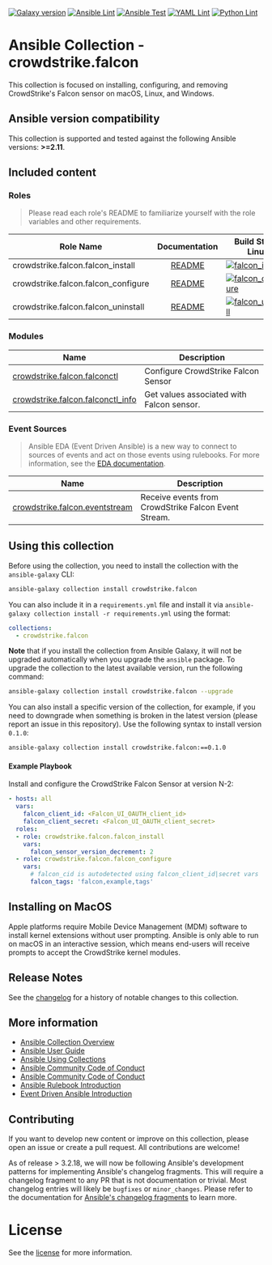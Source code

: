[![Galaxy version](https://img.shields.io/badge/dynamic/json?style=flat&label=galaxy&prefix=v&url=https://galaxy.ansible.com/api/v2/collections/crowdstrike/falcon/&query=latest_version.version)](https://galaxy.ansible.com/CrowdStrike/falcon)
[![Ansible Lint](https://github.com/CrowdStrike/ansible_collection_falcon/actions/workflows/ansible-lint.yml/badge.svg)](https://github.com/CrowdStrike/ansible_collection_falcon/actions/workflows/ansible-lint.yml)
[![Ansible Test](https://github.com/CrowdStrike/ansible_collection_falcon/actions/workflows/ansible-test.yml/badge.svg)](https://github.com/CrowdStrike/ansible_collection_falcon/actions/workflows/ansible-test.yml)
[![YAML Lint](https://github.com/CrowdStrike/ansible_collection_falcon/actions/workflows/yamllint.yml/badge.svg)](https://github.com/CrowdStrike/ansible_collection_falcon/actions/workflows/yamllint.yml)
[![Python Lint](https://github.com/CrowdStrike/ansible_collection_falcon/actions/workflows/linting.yml/badge.svg)](https://github.com/CrowdStrike/ansible_collection_falcon/actions/workflows/linting.yml)

# Ansible Collection - crowdstrike.falcon

This collection is focused on installing, configuring, and removing CrowdStrike's Falcon sensor on macOS, Linux, and Windows.

<!--start requires_ansible-->
## Ansible version compatibility

This collection is supported and tested against the following Ansible versions: **>=2.11**.
<!--end requires_ansible-->

## Included content

### Roles

> Please read each role's README to familiarize yourself with the role variables and other requirements.

| Role Name | Documentation | Build Status Linux | Build Status Windows |
| --------- | :-----------: | ------------------ | -------------------- |
| crowdstrike.falcon.falcon_install | [README](https://github.com/CrowdStrike/ansible_collection_falcon/blob/main/roles/falcon_install/README.md) | [![falcon_install](https://github.com/CrowdStrike/ansible_collection_falcon/actions/workflows/falcon_install.yml/badge.svg)](https://github.com/CrowdStrike/ansible_collection_falcon/actions/workflows/falcon_install.yml) | [![falcon_install](https://github.com/CrowdStrike/ansible_collection_falcon/actions/workflows/win_falcon_install.yml/badge.svg)](https://github.com/CrowdStrike/ansible_collection_falcon/actions/workflows/win_falcon_install.yml)
| crowdstrike.falcon.falcon_configure | [README](https://github.com/CrowdStrike/ansible_collection_falcon/blob/main/roles/falcon_configure/README.md) | [![falcon_configure](https://github.com/CrowdStrike/ansible_collection_falcon/actions/workflows/falcon_configure.yml/badge.svg)](https://github.com/CrowdStrike/ansible_collection_falcon/actions/workflows/falcon_configure.yml) | [![falcon_configure](https://github.com/CrowdStrike/ansible_collection_falcon/actions/workflows/win_falcon_configure.yml/badge.svg)](https://github.com/CrowdStrike/ansible_collection_falcon/actions/workflows/win_falcon_configure.yml)
| crowdstrike.falcon.falcon_uninstall | [README](https://github.com/CrowdStrike/ansible_collection_falcon/blob/main/roles/falcon_uninstall/README.md) | [![falcon_uninstall](https://github.com/CrowdStrike/ansible_collection_falcon/actions/workflows/falcon_uninstall.yml/badge.svg)](https://github.com/CrowdStrike/ansible_collection_falcon/actions/workflows/falcon_uninstall.yml) | [![falcon_uninstall](https://github.com/CrowdStrike/ansible_collection_falcon/actions/workflows/win_falcon_uninstall.yml/badge.svg)](https://github.com/CrowdStrike/ansible_collection_falcon/actions/workflows/win_falcon_uninstall.yml)

<!--start collection content-->
### Modules

Name | Description
--- | ---
[crowdstrike.falcon.falconctl](https://crowdstrike.github.io/ansible_collection_falcon/falconctl_module.html#ansible-collections-crowdstrike-falcon-falconctl-module)|Configure CrowdStrike Falcon Sensor
[crowdstrike.falcon.falconctl_info](https://crowdstrike.github.io/ansible_collection_falcon/falconctl_info_module.html#ansible-collections-crowdstrike-falcon-falconctl-info-module)|Get values associated with Falcon sensor.

<!--end collection content-->

<!--start eda content-->
### Event Sources

> Ansible EDA (Event Driven Ansible) is a new way to connect to sources of events and act on those events using rulebooks. For more information, see the [EDA documentation](https://ansible.readthedocs.io/projects/rulebook/en/latest/introduction.html).

Name | Description
--- | ---
[crowdstrike.falcon.eventstream](./docs/crowdstrike.falcon.eventstream.md) | Receive events from CrowdStrike Falcon Event Stream.

<!--end eda content-->

## Using this collection

Before using the collection, you need to install the collection with the `ansible-galaxy` CLI:

```bash
ansible-galaxy collection install crowdstrike.falcon
```

You can also include it in a `requirements.yml` file and install it via `ansible-galaxy collection install -r requirements.yml` using the format:

```yaml
collections:
  - crowdstrike.falcon
```

**Note** that if you install the collection from Ansible Galaxy, it will not be upgraded automatically when you upgrade the `ansible` package. To upgrade the collection to the latest available version, run the following command:

```bash
ansible-galaxy collection install crowdstrike.falcon --upgrade
```

You can also install a specific version of the collection, for example, if you need to downgrade when something is broken in the latest version (please report an issue in this repository). Use the following syntax to install version `0.1.0`:

```bash
ansible-galaxy collection install crowdstrike.falcon:==0.1.0
```

#### Example Playbook

Install and configure the CrowdStrike Falcon Sensor at version N-2:

```yaml
- hosts: all
  vars:
    falcon_client_id: <Falcon_UI_OAUTH_client_id>
    falcon_client_secret: <Falcon_UI_OAUTH_client_secret>
  roles:
  - role: crowdstrike.falcon.falcon_install
    vars:
      falcon_sensor_version_decrement: 2
  - role: crowdstrike.falcon.falcon_configure
    vars:
      # falcon_cid is autodetected using falcon_client_id|secret vars
      falcon_tags: 'falcon,example,tags'
```

## Installing on MacOS

Apple platforms require Mobile Device Management (MDM) software to install kernel extensions without user prompting.
Ansible is only able to run on macOS in an interactive session, which means end-users will receive prompts to accept the CrowdStrike kernel modules.

## Release Notes

See the [changelog](./CHANGELOG.rst) for a history of notable changes to this collection.

## More information

- [Ansible Collection Overview](https://github.com/ansible-collections/overview)
- [Ansible User Guide](https://docs.ansible.com/ansible/latest/user_guide/index.html)
- [Ansible Using Collections](https://docs.ansible.com/ansible/latest/user_guide/collections_using.html)
- [Ansible Community Code of Conduct](https://docs.ansible.com/ansible/latest/community/code_of_conduct.html)
- [Ansible Community Code of Conduct](https://docs.ansible.com/ansible/latest/community/code_of_conduct.html)
- [Ansible Rulebook Introduction](https://ansible.readthedocs.io/projects/rulebook/en/latest/getting_started.html)
- [Event Driven Ansible Introduction](https://www.ansible.com/blog/getting-started-with-event-driven-ansible)

## Contributing

If you want to develop new content or improve on this collection, please open an issue or create a pull request.
All contributions are welcome!

As of release > 3.2.18, we will now be following Ansible's development patterns for implementing Ansible's changelog fragments. This will require a changelog fragment to any PR that is not documentation or trivial. Most changelog entries will
likely be `bugfixes` or `minor_changes`. Please refer to the documentation for [Ansible's changelog fragments](https://docs.ansible.com/ansible/devel/community/development_process.html#creating-changelog-fragments) to learn more.

# License

See the [license](LICENSE) for more information.
